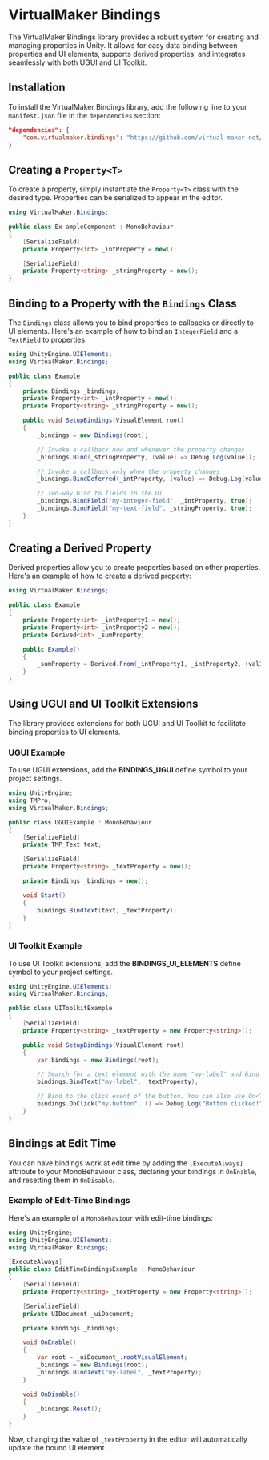 # VirtualMaker Bindings

The VirtualMaker Bindings library provides a robust system for creating and managing properties in Unity. It allows for easy data binding between properties and UI elements, supports derived properties, and integrates seamlessly with both UGUI and UI Toolkit.

## Installation

To install the VirtualMaker Bindings library, add the following line to your `manifest.json` file in the `dependencies` section:

```json
"dependencies": {
    "com.virtualmaker.bindings": "https://github.com/virtual-maker-net/com.virtualmaker.bindings.git?path=/Bindings/Packages/com.virtualmaker.bindings#main"
}
```

## Creating a `Property<T>`

To create a property, simply instantiate the `Property<T>` class with the desired type. Properties can be serialized to appear in the editor.

```cs
using VirtualMaker.Bindings;

public class Ex ampleComponent : MonoBehaviour
{
    [SerializeField]
    private Property<int> _intProperty = new();

    [SerializeField]
    private Property<string> _stringProperty = new();
}
```

## Binding to a Property with the `Bindings` Class

The `Bindings` class allows you to bind properties to callbacks or directly to UI elements. Here's an example of how to bind an `IntegerField` and a `TextField` to properties:

```cs
using UnityEngine.UIElements;
using VirtualMaker.Bindings;

public class Example
{
    private Bindings _bindings;
    private Property<int> _intProperty = new();
    private Property<string> _stringProperty = new();

    public void SetupBindings(VisualElement root)
    {
        _bindings = new Bindings(root);

        // Invoke a callback now and whenever the property changes
        _bindings.Bind(_stringProperty, (value) => Debug.Log(value));

        // Invoke a callback only when the property changes
        _bindings.BindDeferred(_intProperty, (value) => Debug.Log(value));

        // Two-way bind to fields in the UI
        _bindings.BindField("my-integer-field", _intProperty, true);
        _bindings.BindField("my-text-field", _stringProperty, true);
    }
}
```

## Creating a Derived Property

Derived properties allow you to create properties based on other properties. Here's an example of how to create a derived property:

```cs
using VirtualMaker.Bindings;

public class Example
{
    private Property<int> _intProperty1 = new();
    private Property<int> _intProperty2 = new();
    private Derived<int> _sumProperty;

    public Example()
    {
        _sumProperty = Derived.From(_intProperty1, _intProperty2, (val1, val2) => val1 + val2);
    }
}
```

## Using UGUI and UI Toolkit Extensions

The library provides extensions for both UGUI and UI Toolkit to facilitate binding properties to UI elements.

### UGUI Example

To use UGUI extensions, add the **BINDINGS_UGUI** define symbol to your project settings.

```cs
using UnityEngine;
using TMPro;
using VirtualMaker.Bindings;

public class UGUIExample : MonoBehaviour
{
    [SerializeField]
    private TMP_Text text;

    [SerializeField]
    private Property<string> _textProperty = new();

    private Bindings _bindings = new();

    void Start()
    {
        bindings.BindText(text, _textProperty);
    }
}
```

### UI Toolkit Example

To use UI Toolkit extensions, add the **BINDINGS_UI_ELEMENTS** define symbol to your project settings.

```cs
using UnityEngine.UIElements;
using VirtualMaker.Bindings;

public class UIToolkitExample
{
    [SerializeField]
    private Property<string> _textProperty = new Property<string>();

    public void SetupBindings(VisualElement root)
    {
        var bindings = new Bindings(root);

        // Search for a text element with the name "my-label" and bind to the text property.
        bindings.BindText("my-label", _textProperty);

        // Bind to the click event of the button. You can also use On<T> to bind to any event.
        bindings.OnClick("my-button", () => Debug.Log("Button clicked!"));
    }
}
```

## Bindings at Edit Time

You can have bindings work at edit time by adding the `[ExecuteAlways]` attribute to your MonoBehaviour class, declaring your bindings in `OnEnable`, and resetting them in `OnDisable`.

### Example of Edit-Time Bindings

Here's an example of a `MonoBehaviour` with edit-time bindings:

```cs
using UnityEngine;
using UnityEngine.UIElements;
using VirtualMaker.Bindings;

[ExecuteAlways]
public class EditTimeBindingsExample : MonoBehaviour
{
    [SerializeField]
    private Property<string> _textProperty = new Property<string>();

    [SerializeField]
    private UIDocument _uiDocument;

    private Bindings _bindings;

    void OnEnable()
    {
        var root = _uiDocument_.rootVisualElement;
        _bindings = new Bindings(root);
        _bindings.BindText("my-label", _textProperty);
    }

    void OnDisable()
    {
        _bindings.Reset();
    }
}
```

Now, changing the value of `_textProperty` in the editor will automatically update the bound UI element.
